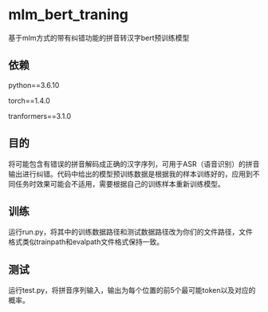 # mlm_bert_traning
基于mlm方式的带有纠错功能的拼音转汉字bert预训练模型

## 依赖

python==3.6.10

torch==1.4.0

tranformers==3.1.0

## 目的

将可能包含有错误的拼音解码成正确的汉字序列，可用于ASR（语音识别）的拼音输出进行纠错。代码中给出的模型预训练数据是根据我的样本训练好的，应用到不同任务时效果可能会不适用，需要根据自己的训练样本重新训练模型。

## 训练

运行run.py，将其中的训练数据路径和测试数据路径改为你们的文件路径，文件格式类似trainpath和evalpath文件格式保持一致。

## 测试

运行test.py，将拼音序列输入，输出为每个位置的前5个最可能token以及对应的概率。

